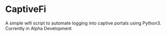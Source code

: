 # CaptiveFi
A simple wifi script to automate logging into captive portals using Python3. Currently in Alpha Development
